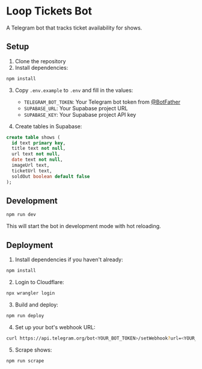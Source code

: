 # Loop Tickets Bot

A Telegram bot that tracks ticket availability for shows.

## Setup

1. Clone the repository
2. Install dependencies:

```bash
npm install
```

3. Copy `.env.example` to `.env` and fill in the values:
   - `TELEGRAM_BOT_TOKEN`: Your Telegram bot token from [@BotFather](https://t.me/botfather)
   - `SUPABASE_URL`: Your Supabase project URL
   - `SUPABASE_KEY`: Your Supabase project API key

4. Create tables in Supabase:

```sql
create table shows (
  id text primary key,
  title text not null,
  url text not null,
  date text not null,
  imageUrl text,
  ticketUrl text,
  soldOut boolean default false
);
```

## Development

```bash
npm run dev
```

This will start the bot in development mode with hot reloading.

## Deployment

1. Install dependencies if you haven't already:

```bash
npm install
```

2. Login to Cloudflare:

```bash
npx wrangler login
```

3. Build and deploy:

```bash
npm run deploy
```

4. Set up your bot's webhook URL:

```bash
curl https://api.telegram.org/bot<YOUR_BOT_TOKEN>/setWebhook?url=<YOUR_WORKER_URL>/webhook
```

5. Scrape shows:

```bash
npm run scrape
```
